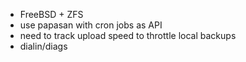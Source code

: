 
 * FreeBSD + ZFS
 * use papasan with cron jobs as API
 * need to track upload speed to throttle local backups
 * dialin/diags

<!-- vim: set autoindent expandtab sw=4 syntax=markdown: -->
